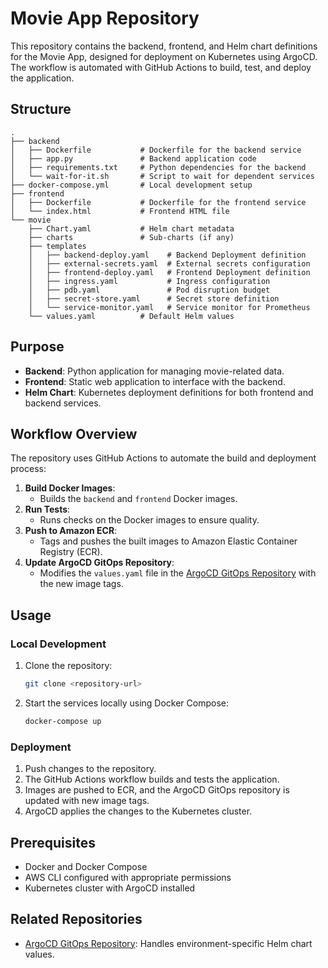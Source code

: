 # Movie App Repository

This repository contains the backend, frontend, and Helm chart definitions for the Movie App, designed for deployment on Kubernetes using ArgoCD. The workflow is automated with GitHub Actions to build, test, and deploy the application.

## Structure
```
.
├── backend
│   ├── Dockerfile           # Dockerfile for the backend service
│   ├── app.py               # Backend application code
│   ├── requirements.txt     # Python dependencies for the backend
│   └── wait-for-it.sh       # Script to wait for dependent services
├── docker-compose.yml       # Local development setup
├── frontend
│   ├── Dockerfile           # Dockerfile for the frontend service
│   └── index.html           # Frontend HTML file
└── movie
    ├── Chart.yaml           # Helm chart metadata
    ├── charts               # Sub-charts (if any)
    ├── templates
    │   ├── backend-deploy.yaml    # Backend Deployment definition
    │   ├── external-secrets.yaml  # External secrets configuration
    │   ├── frontend-deploy.yaml   # Frontend Deployment definition
    │   ├── ingress.yaml           # Ingress configuration
    │   ├── pdb.yaml               # Pod disruption budget
    │   ├── secret-store.yaml      # Secret store definition
    │   └── service-monitor.yaml   # Service monitor for Prometheus
    └── values.yaml          # Default Helm values
```

## Purpose
- **Backend**: Python application for managing movie-related data.
- **Frontend**: Static web application to interface with the backend.
- **Helm Chart**: Kubernetes deployment definitions for both frontend and backend services.

## Workflow Overview
The repository uses GitHub Actions to automate the build and deployment process:
1. **Build Docker Images**:
   - Builds the `backend` and `frontend` Docker images.
2. **Run Tests**:
   - Runs checks on the Docker images to ensure quality.
3. **Push to Amazon ECR**:
   - Tags and pushes the built images to Amazon Elastic Container Registry (ECR).
4. **Update ArgoCD GitOps Repository**:
   - Modifies the `values.yaml` file in the [ArgoCD GitOps Repository](https://github.com/OmerSade1/argocd-gitops) with the new image tags.

## Usage
### Local Development
1. Clone the repository:
   ```bash
   git clone <repository-url>
   ```
2. Start the services locally using Docker Compose:
   ```bash
   docker-compose up
   ```

### Deployment
1. Push changes to the repository.
2. The GitHub Actions workflow builds and tests the application.
3. Images are pushed to ECR, and the ArgoCD GitOps repository is updated with new image tags.
4. ArgoCD applies the changes to the Kubernetes cluster.

## Prerequisites
- Docker and Docker Compose
- AWS CLI configured with appropriate permissions
- Kubernetes cluster with ArgoCD installed

## Related Repositories
- [ArgoCD GitOps Repository](https://github.com/OmerSade1/argocd-gitops): Handles environment-specific Helm chart values.

